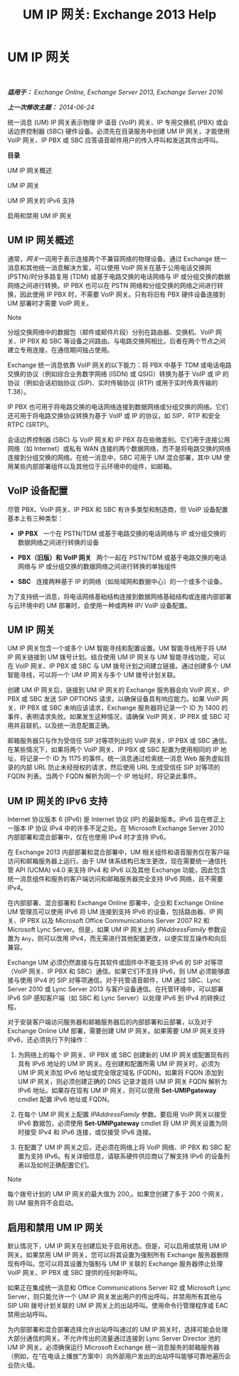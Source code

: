 ﻿---
title: 'UM IP 网关: Exchange 2013 Help'
TOCTitle: UM IP 网关
ms:assetid: 991d77e0-3995-44ab-bedf-52ff7a0301ab
ms:mtpsurl: https://technet.microsoft.com/zh-cn/library/Bb123890(v=EXCHG.150)
ms:contentKeyID: 50491214
ms.date: 01/11/2018
mtps_version: v=EXCHG.150
ms.translationtype: HT
---

# UM IP 网关

 

_**适用于：** Exchange Online, Exchange Server 2013, Exchange Server 2016_

_**上一次修改主题：** 2014-06-24_

统一消息 (UM) IP 网关表示物理 IP 语音 (VoIP) 网关、IP 专用交换机 (PBX) 或会话边界控制器 (SBC) 硬件设备。必须先在目录服务中创建 UM IP 网关，才能使用 VoIP 网关、IP PBX 或 SBC 应答语音邮件用户的传入呼叫和发送其传出呼叫。

**目录**

UM IP 网关概述

UM IP 网关

UM IP 网关的 IPv6 支持

启用和禁用 UM IP 网关

## UM IP 网关概述

通常，*网关*一词用于表示连接两个不兼容网络的物理设备。通过 Exchange 统一消息和其他统一消息解决方案，可以使用 VoIP 网关在基于公用电话交换网 (PSTN)/时分多路复用 (TDM) 或基于电路交换的电话网络与 IP 或分组交换的数据网络之间进行转换。IP PBX 也可以在 PSTN 网络和分组交换的网络之间进行转换，因此使用 IP PBX 时，不需要 VoIP 网关。只有将旧有 PBX 硬件设备连接到 UM 部署时才需要 VoIP 网关。

> [!NOTE]
> 分组交换网络中的数据包（邮件或邮件片段）分别在路由器、交换机、VoIP 网关、IP PBX 和 SBC 等设备之间路由。与电路交换网相比，后者在两个节点之间建立专用连接，在通信期间独占使用。


Exchange 统一消息依靠 VoIP 网关的以下能力：将 PBX 中基于 TDM 或电话电路交换的协议（例如综合业务数字网络 (ISDN) 或 QSIG）转换为基于 VoIP 或 IP 的协议（例如会话初始协议 (SIP)、实时传输协议 (RTP) 或用于实时传真传输的 T.38）。

IP PBX 也可用于将电路交换的电话网络连接到数据网络或分组交换的网络。它们还可用于将电路交换协议转换为基于 VoIP 或 IP 的协议，如 SIP、RTP 和安全 RTPC (SRTP)。

会话边界控制器 (SBC) 与 VoIP 网关和 IP PBX 存在些微差别。它们用于连接公用网络（如 Internet）或私有 WAN 连接的两个数据网络，而不是将电路交换的网络连接到分组交换的网络。在统一消息中，SBC 可用于 UM 混合部署，其中 UM 使用某些内部部署组件以及其他位于云环境中的组件，如邮箱。

## VoIP 设备配置

尽管 PBX、VoIP 网关、IP PBX 和 SBC 有许多类型和制造商，但 VoIP 设备配置基本上有三种类型：

  - **IP PBX**   一个在 PSTN/TDM 或基于电路交换的电话网络与 IP 或分组交换的数据网络之间进行转换的设备

  - **PBX（旧版）和 VoIP 网关**   两个一起在 PSTN/TDM 或基于电路交换的电话网络与 IP 或分组交换的数据网络之间进行转换的单独组件

  - **SBC**   连接两种基于 IP 的网络（如局域网和数据中心）的一个或多个设备。

为了支持统一消息，将电话网络基础结构连接到数据网络基础结构或连接内部部署与云环境中的 UM 部署时，会使用一种或两种 IP/ VoIP 设备配置。

## UM IP 网关

UM IP 网关包含一个或多个 UM 智能寻线和配置设置。UM 智能寻线用于将 UM IP 网关链接到 UM 拨号计划。结合使用 UM IP 网关与 UM 智能寻线功能，可以在 VoIP 网关、IP PBX 或 SBC 与 UM 拨号计划之间建立链接。通过创建多个 UM 智能寻线，可以将一个 UM IP 网关与多个 UM 拨号计划关联。

创建 UM IP 网关后，链接到 UM IP 网关的 Exchange 服务器会向 VoIP 网关、IP PBX 或 SBC 发送 SIP OPTIONS 请求，以确保设备具有响应能力。如果 VoIP 网关、IP PBX 或 SBC 未响应该请求，Exchange 服务器将记录一个 ID 为 1400 的事件，表明请求失败。如果发生这种情况，请确保 VoIP 网关、IP PBX 或 SBC 可用并且联机，以及统一消息配置正确。

邮箱服务器只与作为受信任 SIP 对等项列出的 VoIP 网关、IP PBX 或 SBC 通信。在某些情况下，如果将两个 VoIP 网关、IP PBX 或 SBC 配置为使用相同的 IP 地址，将记录一个 ID 为 1175 的事件。统一消息通过检索统一消息 Web 服务虚拟目录的内部 URL 防止未经授权的请求，然后使用 URL 生成受信任 SIP 对等项的 FQDN 列表。当两个 FQDN 解析为同一个 IP 地址时，将记录此事件。

## UM IP 网关的 IPv6 支持

Internet 协议版本 6 (IPv6) 是 Internet 协议 (IP) 的最新版本。IPv6 旨在修正上一版本 IP 协议 IPv4 中的许多不足之处。在 Microsoft Exchange Server 2010 内部部署和混合部署中，仅在也使用 IPv4 时才支持 IPv6。

在 Exchange 2013 内部部署和混合部署中，UM 相关组件和语音服务仅在客户端访问和邮箱服务器上运行。由于 UM 体系结构已发生更改，现在需要统一通信托管 API (UCMA) v4.0 来支持 IPv4 和 IPv6 以及其他 Exchange 功能，因此包含统一消息组件和服务的客户端访问和邮箱服务器完全支持 IPv6 网络，且不需要 IPv4。

在内部部署、混合部署和 Exchange Online 部署中，企业和 Exchange Online UM 管理员可以使用 IPv6 将 UM 连接到支持 IPv6 的设备，包括路由器、IP 网关、IP PBX 以及 Microsoft Office Communications Server 2007 R2 和 Microsoft Lync Server。但是，如果 UM IP 网关上的 *IPAddressFamily* 参数设置为 `Any`，则可以改用 IPv4，而无需进行其他配置更改，以便实现互操作和向后兼容。

Exchange UM 必须仍然直接与在其软件或固件中不能支持 IPv6 的 SIP 对等项（VoIP 网关、IP PBX 和 SBC）通信。如果它们不支持 IPv6，则 UM 必须能够直接与使用 IPv4 的 SIP 对等项通信。对于托管语音邮件，UM 通过 SBC、Lync Server 2010 或 Lync Server 2013 与客户设备通信。在托管环境中，可以部署 IPv6 SIP 感知客户端（如 SBC 和 Lync Server）以处理 IPv6 到 IPv4 的转换过程。

对于安装客户端访问服务器和邮箱服务器后的内部部署和云部署，以及对于 Exchange Online UM 部署，需要创建 UM IP 网关。如果需要 UM IP 网关支持 IPv6，还必须执行下列操作：

1.  为网络上的每个 IP 网关、IP PBX 或 SBC 创建新的 UM IP 网关或配置现有的具有 IPv6 地址的 UM IP 网关。在创建和配置所需 UM IP 网关时，必须为 UM IP 网关添加 IPv6 地址或完全限定域名 (FQDN)。如果将 FQDN 添加到 UM IP 网关，则必须创建正确的 DNS 记录才能将 UM IP 网关 FQDN 解析为 IPv6 地址。如果存在现有 UM IP 网关，则可以使用 **Set-UMIPgateway** cmdlet 配置 IPv6 地址或 FQDN。

2.  在每个 UM IP 网关上配置 *IPAddressFamily* 参数。要启用 VoIP 网关以接受 IPv6 数据包，必须使用 **Set-UMIPgateway** cmdlet 将 UM IP 网关设置为同时接受 IPv4 和 IPv6 连接，或仅接受 IPv6 连接。

3.  在配置了 UM IP 网关之后，还必须在网络上将 VoIP 网络、IP PBX 和 SBC 配置为支持 IPv6。有关详细信息，请联系硬件供应商以了解支持 IPv6 的设备列表以及如何正确配置它们。

> [!NOTE]
> 每个拨号计划的 UM IP 网关的最大值为 200,。如果您创建了多于 200 个网关，则 UM 服务将不会启动。


## 启用和禁用 UM IP 网关

默认情况下，UM IP 网关在创建后处于启用状态。但是，可以启用或禁用 UM IP 网关。如果禁用 UM IP 网关，您可以将其设置为强制所有 Exchange 服务器删除现有呼叫。您可以将其设置为强制与 UM IP 关联的 Exchange 服务器停止处理 VoIP 网关、IP PBX 或 SBC 提供的任何新呼叫。

如果正在集成统一消息和 Office Communications Server R2 或 Microsoft Lync Server，则只能允许一个 UM IP 网关发出用户的传出呼叫，并禁用所有其他与 SIP URI 拨号计划关联的 UM IP 网关上的出站呼叫。使用命令行管理程序或 EAC 禁用出站呼叫。

为内部部署和混合部署选择允许出站呼叫通过的 UM IP 网关时，选择可能会处理大部分通信的网关。不允许传出的流量通过连接到 Lync Server Director 池的 UM IP 网关。必须确保运行 Microsoft Exchange 统一消息服务的邮箱服务器（例如，在“在电话上播放”方案中）向外部用户发出的出站呼叫能够可靠地遍历企业防火墙。

